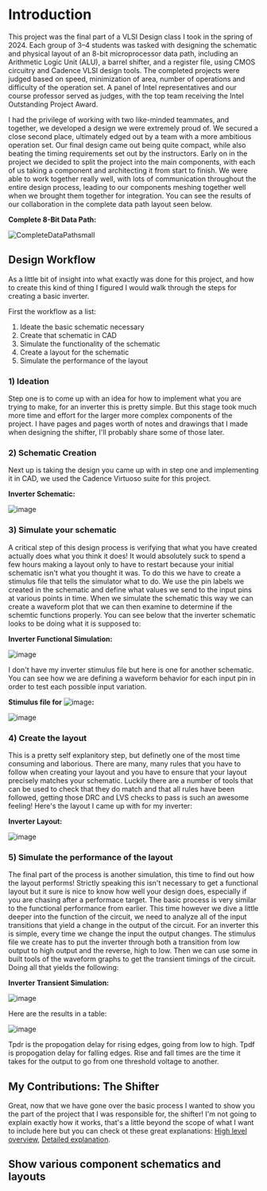 # Introduction
This project was the final part of a VLSI Design class I took in the spring of 2024. Each group of 3–4 students was tasked with designing the schematic and physical layout of an 8-bit microprocessor data path, including an Arithmetic Logic Unit (ALU), a barrel shifter, and a register file, using CMOS circuitry and Cadence VLSI design tools. The completed projects were judged based on speed, minimization of area, number of operations and difficulty of the operation set. A panel of Intel representatives and our course professor served as judges, with the top team receiving the Intel Outstanding Project Award. 

I had the privilege of working with two like-minded teammates, and together, we developed a design we were extremely proud of. We secured a close second place, ultimately edged out by a team with a more ambitious operation set. Our final design came out being quite compact, while also beating the timing requirements set out by the instructors. Early on in the project we decided to split the project into the main components, with each of us taking a component and architecting it from start to finish. We were able to work together really well, with lots of communication throughout the entire design process, leading to our components meshing together well when we brought them together for integration. You can see the results of our collaboration in the complete data path layout seen below.

**Complete 8-Bit Data Path:**

![CompleteDataPathsmall](https://github.com/user-attachments/assets/ab02857a-c929-46b8-bbae-d4bb2794ebae)


## Design Workflow
As a little bit of insight into what exactly was done for this project, and how to create this kind of thing I figured I would walk through the steps for creating a basic inverter.

First the workflow as a list:

1. Ideate the basic schematic necessary
2. Create that schematic in CAD
3. Simulate the functionality of the schematic
4. Create a layout for the schematic
5. Simulate the performance of the layout

### 1) Ideation
Step one is to come up with an idea for how to implement what you are trying to make, for an inverter this is pretty simple. But this stage took much more time and effort for the larger more complex components of the project. I have pages and pages worth of notes and drawings that I made when designing the shifter, I'll probably share some of those later.

### 2) Schematic Creation
Next up is taking the design you came up with in step one and implementing it in CAD, we used the Cadence Virtuoso suite for this project.

**Inverter Schematic:**

![image](https://github.com/user-attachments/assets/13a2ebc6-9260-4a29-892c-b18be2c758ce)

### 3) Simulate your schematic
A critical step of this design process is verifying that what you have created actually does what you think it does! It would absolutely suck to spend a few hours making a layout only to have to restart because your initial schematic isn't what you thought it was. To do this we have to create a stimulus file that tells the simulator what to do. We use the pin labels we created in the schematic and define what values we send to the input pins at various points in time. When we simulate the schematic this way we can create a waveform plot that we can then examine to determine if the schemtic functions properly. You can see below that the inverter schematic looks to be doing what it is supposed to:

**Inverter Functional Simulation:**

![image](https://github.com/user-attachments/assets/f8c56e5e-e347-4b6d-bcd0-28e378ccb2bf)

I don't have my inverter stimulus file but here is one for another schematic. You can see how we are defining a waveform behavior for each input pin in order to test each possible input variation.

**Stimulus file for** ![image](https://github.com/user-attachments/assets/bd05b226-6f16-4fb4-a304-ce4275c5866e)**:**

![image](https://github.com/user-attachments/assets/6897c309-d53c-4f90-a888-c092ff91ce5a)

### 4) Create the layout
This is a pretty self explanitory step, but definetly one of the most time consuming and laborious. There are many, many rules that you have to follow when creating your layout and you have to ensure that your layout precisely matches your schematic. Luckily there are a number of tools that can be used to check that they do match and that all rules have been followed, getting those DRC and LVS checks to pass is such an awesome feeling! Here's the layout I came up with for my inverter:

**Inverter Layout:**

![image](https://github.com/user-attachments/assets/0a720330-0365-40e5-98c5-a48bef89a352)

### 5) Simulate the performance of the layout
The final part of the process is another simulation, this time to find out how the layout performs! Strictly speaking this isn't necessary to get a functional layout but it sure is nice to know how well your design does, especially if you are chasing after a performace target. The basic process is very similar to the functional performance from earlier. This time however we dive a little deeper into the function of the circuit, we need to analyze all of the input transitions that yield a change in the output of the circuit. For an inverter this is simple, every time we change the input the output changes. The stimulus file we create has to put the inverter through both a transition from low output to high output and the reverse, high to low. Then we can use some in built tools of the waveform graphs to get the transient timings of the circuit. Doing all that yields the following:

**Inverter Transient Simulation:**

![image](https://github.com/user-attachments/assets/3be778e0-5ac0-4428-b3e7-b827fee4776e)

Here are the results in a table:

![image](https://github.com/user-attachments/assets/d67d2c58-d8a5-4994-b2cd-83ab175bafa8)

Tpdr is the propogation delay for rising edges, going from low to high. Tpdf is propogation delay for falling edges. Rise and fall times are the time it takes for the output to go from one threshold voltage to another.

## My Contributions: The Shifter
Great, now that we have gone over the basic process I wanted to show you the part of the project that I was responsible for, the shifter! I'm not going to explain exactly how it works, that's a little beyond the scope of what I want to include here but you can check ot these great explanations: [High level overview](https://amazingalgorithms.com/definitions/barrel-shifter/), [Detailed explanation](https://www.princeton.edu/~rblee/ELE572Papers/Fall04Readings/Shifter_Schulte.pdf).


## Show various component schematics and layouts



























